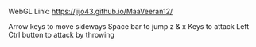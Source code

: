 WebGL Link: https://jijo43.github.io/MaaVeeran12/

Arrow keys to move sideways
Space bar to jump
z & x Keys to attack
Left Ctrl button to attack by throwing
